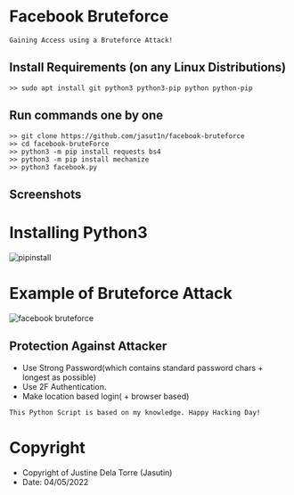 # Facebook Bruteforce
```
Gaining Access using a Bruteforce Attack! 
```

## Install Requirements (on any Linux Distributions)
```
>> sudo apt install git python3 python3-pip python python-pip
```

## Run commands one by one
```
>> git clone https://github.com/jasut1n/facebook-bruteforce
>> cd facebook-bruteForce
>> python3 -m pip install requests bs4
>> python3 -m pip install mechanize
>> python3 facebook.py
```

## Screenshots

# Installing Python3
![pipinstall](https://user-images.githubusercontent.com/97047918/161685411-3017743b-af5c-40a6-86f0-3df019217332.png)

# Example of Bruteforce Attack
![facebook bruteforce](https://user-images.githubusercontent.com/97047918/161685438-c5ccb9be-581d-4cf1-a9b9-3c1f2d07662a.png)

## Protection Against Attacker
* Use Strong Password(which contains standard password chars + longest as possible)
* Use 2F Authentication.
* Make location based login( + browser based)

~~~
This Python Script is based on my knowledge. Happy Hacking Day!
~~~

# Copyright

* Copyright of Justine Dela Torre (Jasutin)
* Date: 04/05/2022

